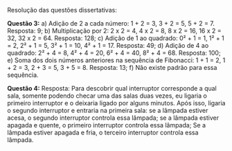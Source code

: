 Resolução das questões dissertativas:

**Questão 3:**
a) Adição de 2 a cada número: 1 + 2 = 3, 3 + 2 = 5, 5 + 2 = 7. Resposta: 9;
b) Multiplicação por 2: 2 x 2 = 4, 4 x 2 = 8, 8 x 2 = 16, 16 x 2 = 32, 32 x 2 = 64. Resposta: 128;
c) Adição de 1 ao quadrado: 0² + 1 = 1, 1² + 1 = 2, 2² + 1 = 5, 3² + 1 = 10, 4² + 1 = 17. Resposta: 49;
d) Adição de 4 ao quadrado: 2² + 4 = 8, 4² + 4 = 20, 6² + 4 = 40, 8² + 4 = 68. Resposta: 100;
e) Soma dos dois números anteriores na sequência de Fibonacci: 1 + 1 = 2, 1 + 2 = 3, 2 + 3 = 5, 3 + 5 = 8. Resposta: 13;
f) Não existe padrão para essa sequência.

**Questão 4:**
Resposta: Para descobrir qual interruptor corresponde a qual sala, somente podendo checar uma das salas duas vezes, eu ligaria o primeiro interruptor e o deixaria ligado por alguns minutos. 
Após isso, ligaria o segundo interruptor e entraria na primeira sala: se a lâmpada estiver acesa, o segundo interruptor controla essa lâmpada; se a lâmpada estiver apagada e quente, o primeiro interruptor controla essa lâmpada; 
Se a lâmpada estiver apagada e fria, o terceiro interruptor controla essa lâmpada.
